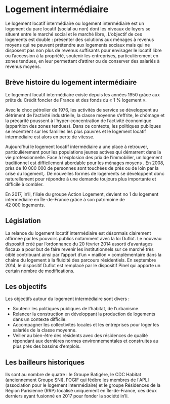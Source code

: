 # Logement intermédiaire

Le logement locatif intermédiaire ou logement intermédiaire est un logement du parc locatif (social ou non) dont les niveaux de loyers se situent entre le marché social et le marché libre,. L’objectif de ces logements est double : présenter des solutions aux ménages à revenus moyens qui ne peuvent prétendre aux logements sociaux mais qui ne disposent pas non plus de revenus suffisants pour envisager le locatif libre ou l’accession à la propriété, soutenir les entreprises, particulièrement en zones tendues, en leur permettant d’attirer ou de conserver des salariés à revenus moyens.

## Brève histoire du logement intermédiaire

Le logement locatif intermédiaire existe depuis les années 1950 grâce aux prêts du Crédit foncier de France et des fonds du « 1 % logement ».

Avec le choc pétrolier de 1976, les activités de service se développent au détriment de l’activité industrielle, la classe moyenne s’effrite, le chômage et la précarité poussent à l’hyper-concentration de l’activité économique (apparition des zones tendues). Dans ce contexte, les politiques publiques se recentrent sur les familles les plus pauvres et le logement locatif intermédiaire est alors en perte de vitesse.

Aujourd’hui le logement locatif intermédiaire a une place à retrouver, particulièrement pour les populations jeunes actives qui démarrent dans la vie professionnelle. Face à l’explosion des prix de l’immobilier, un logement traditionnel est difficilement abordable pour les ménages moyens . En 2008, près de 10 000 000 de personnes sont touchées de près ou de loin par la crise du logement,. De nouvelles formes de logements se développent donc naturellement pour répondre à une demande toujours plus importante et difficile à combler.

En 2017, in’li, filiale du groupe Action Logement, devient no 1 du logement intermédiaire en Île-de-France grâce à son patrimoine de 42 000 logements.

## Législation

La relance du logement locatif intermédiaire est désormais clairement affirmée par les pouvoirs publics notamment avec la loi Duflot. Le nouveau dispositif créé par l’ordonnance du 20 février 2014 assorti d’avantages fiscaux a pour but de faire revenir les institutionnels sur ce marché très ciblé contribuant ainsi par l’apport d’un « maillon » complémentaire dans la chaîne du logement à la fluidité des parcours résidentiels. En septembre 2014, le dispositif Duflot est remplacé par le dispositif Pinel qui apporte un certain nombre de modifications.

## Les objectifs

Les objectifs autour du logement intermédiaire sont divers :

- Soutenir les politiques publiques de l’habitat, de l’urbanisme.
- Relancer la construction en développant la production de logements dans un contexte difficile.
- Accompagner les collectivités locales et les entreprises pour loger les salariés de la classe moyenne.
- Veiller au bien-être des résidents avec des résidences de qualité répondant aux dernières normes environnementales et construites au plus près des bassins d’emplois.

## Les bailleurs historiques

Ils sont au nombre de quatre : le Groupe Batigère, le CDC Habitat (anciennement Groupe SNI), l'OGIF qui fédère les membres de l'APLI (association pour le logement intermédiaire) et le groupe Résidences de la Région Parisienne (RRP) localisé uniquement en Île-de-France, ces deux derniers ayant fusionné en 2017 pour fonder la société in’li.
